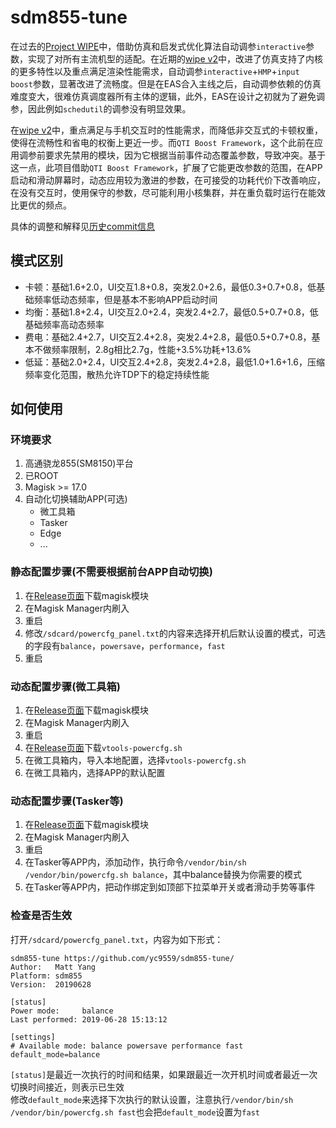 # sdm855-tune

在过去的[Project WIPE](https://github.com/yc9559/cpufreq-interactive-opt)中，借助仿真和启发式优化算法自动调参`interactive`参数，实现了对所有主流机型的适配。在近期的[wipe v2](https://github.com/yc9559/wipe-v2)中，改进了仿真支持了内核的更多特性以及重点满足渲染性能需求，自动调参`interactive`+`HMP`+`input boost`参数，显著改进了流畅度。但是在EAS合入主线之后，自动调参依赖的仿真难度变大，很难仿真调度器所有主体的逻辑，此外，EAS在设计之初就为了避免调参，因此例如`schedutil`的调参没有明显效果。  

在[wipe v2](https://github.com/yc9559/wipe-v2)中，重点满足与手机交互时的性能需求，而降低非交互式的卡顿权重，使得在流畅性和省电的权衡上更近一步。而`QTI Boost Framework`，这个此前在应用调参前要求先禁用的模块，因为它根据当前事件动态覆盖参数，导致冲突。基于这一点，此项目借助`QTI Boost Framework`，扩展了它能更改参数的范围，在APP启动和滑动屏幕时，动态应用较为激进的参数，在可接受的功耗代价下改善响应，在没有交互时，使用保守的参数，尽可能利用小核集群，并在重负载时运行在能效比更优的频点。  

具体的调整和解释见[历史commit信息](https://github.com/yc9559/sdm855-tune/commits/master)  

## 模式区别

- 卡顿：基础1.6+2.0，UI交互1.8+0.8，突发2.0+2.6，最低0.3+0.7+0.8，低基础频率低动态频率，但是基本不影响APP启动时间
- 均衡：基础1.8+2.4，UI交互2.0+2.4，突发2.4+2.7，最低0.5+0.7+0.8，低基础频率高动态频率
- 费电：基础2.4+2.7，UI交互2.4+2.8，突发2.4+2.8，最低0.5+0.7+0.8，基本不做频率限制，2.8g相比2.7g，性能+3.5%功耗+13.6%
- 低延：基础2.0+2.4，UI交互2.4+2.8，突发2.4+2.8，最低1.0+1.6+1.6，压缩频率变化范围，散热允许TDP下的稳定持续性能

## 如何使用

### 环境要求

1. 高通骁龙855(SM8150)平台
2. 已ROOT
3. Magisk >= 17.0
4. 自动化切换辅助APP(可选)
   - 微工具箱
   - Tasker
   - Edge
   - ...

### 静态配置步骤(不需要根据前台APP自动切换)

1. 在[Release页面](https://github.com/yc9559/sdm855-tune/releases)下载magisk模块
2. 在Magisk Manager内刷入
3. 重启
4. 修改`/sdcard/powercfg_panel.txt`的内容来选择开机后默认设置的模式，可选的字段有`balance`，`powersave`，`performance`，`fast`
5. 重启

### 动态配置步骤(微工具箱)

1. 在[Release页面](https://github.com/yc9559/sdm855-tune/releases)下载magisk模块
2. 在Magisk Manager内刷入
3. 重启
4. 在[Release页面](https://github.com/yc9559/sdm855-tune/releases)下载`vtools-powercfg.sh`
5. 在微工具箱内，导入本地配置，选择`vtools-powercfg.sh`
6. 在微工具箱内，选择APP的默认配置

### 动态配置步骤(Tasker等)

1. 在[Release页面](https://github.com/yc9559/sdm855-tune/releases)下载magisk模块
2. 在Magisk Manager内刷入
3. 重启
4. 在Tasker等APP内，添加动作，执行命令`/vendor/bin/sh /vendor/bin/powercfg.sh balance`，其中balance替换为你需要的模式
5. 在Tasker等APP内，把动作绑定到如顶部下拉菜单开关或者滑动手势等事件

### 检查是否生效

打开`/sdcard/powercfg_panel.txt`，内容为如下形式：  
```
sdm855-tune https://github.com/yc9559/sdm855-tune/
Author:   Matt Yang
Platform: sdm855
Version:  20190628

[status]
Power mode:     balance
Last performed: 2019-06-28 15:13:12

[settings]
# Available mode: balance powersave performance fast
default_mode=balance

```

`[status]`是最近一次执行的时间和结果，如果跟最近一次开机时间或者最近一次切换时间接近，则表示已生效  
修改`default_mode`来选择下次执行的默认设置，注意执行`/vendor/bin/sh /vendor/bin/powercfg.sh fast`也会把`default_mode`设置为`fast`  
